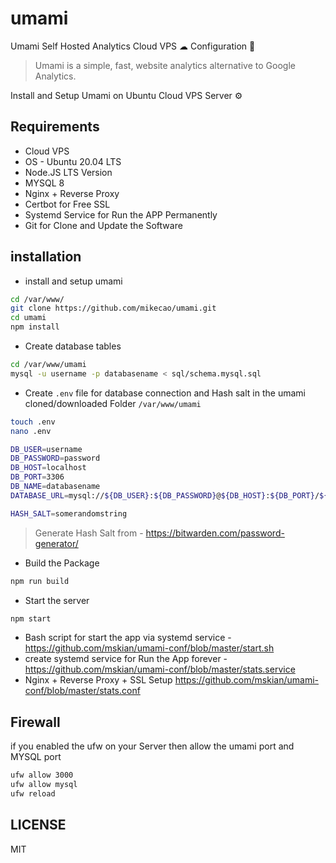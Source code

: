 # umami

Umami Self Hosted Analytics Cloud VPS ☁ Configuration 🔧

> Umami is a simple, fast, website analytics alternative to Google Analytics.

Install and Setup Umami on Ubuntu Cloud VPS Server ⚙

## Requirements

- Cloud VPS
- OS - Ubuntu 20.04 LTS
- Node.JS LTS Version
- MYSQL 8
- Nginx + Reverse Proxy
- Certbot for Free SSL
- Systemd Service for Run the APP Permanently
- Git for Clone and Update the Software

## installation

- install and setup umami

```sh
cd /var/www/
git clone https://github.com/mikecao/umami.git
cd umami
npm install
```

- Create database tables

```sh
cd /var/www/umami
mysql -u username -p databasename < sql/schema.mysql.sql
```

- Create `.env` file for database connection and Hash salt in the umami cloned/downloaded Folder `/var/www/umami`

```sh
touch .env
nano .env
```

```sh
DB_USER=username
DB_PASSWORD=password
DB_HOST=localhost
DB_PORT=3306
DB_NAME=databasename
DATABASE_URL=mysql://${DB_USER}:${DB_PASSWORD}@${DB_HOST}:${DB_PORT}/${DB_NAME}

HASH_SALT=somerandomstring
```

> Generate Hash Salt from - <https://bitwarden.com/password-generator/>

- Build the Package

```sh
npm run build
```

- Start the server

```sh
npm start
```

- Bash script for start the app via systemd service - <https://github.com/mskian/umami-conf/blob/master/start.sh>
- create systemd service for Run the App forever - <https://github.com/mskian/umami-conf/blob/master/stats.service>
- Nginx + Reverse Proxy + SSL Setup <https://github.com/mskian/umami-conf/blob/master/stats.conf>

## Firewall

if you enabled the ufw on your Server then allow the umami port and MYSQL port

```sh
ufw allow 3000
ufw allow mysql
ufw reload
```

## LICENSE

MIT
